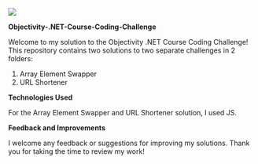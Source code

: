 <a href='https://www.linkpicture.com/view.php?img=LPic641f624f0a4751067309295'><img src='https://www.linkpicture.com/q/download11.jpg' type='image'></a>

**Objectivity-.NET-Course-Coding-Challenge**

Welcome to my solution to the Objectivity .NET Course Coding Challenge! This repository contains two solutions to two separate challenges in 2 folders:

1. Array Element Swapper
2. URL Shortener

**Technologies Used**

For the Array Element Swapper and  URL Shortener solution, I used JS. 

**Feedback and Improvements**

I welcome any feedback or suggestions for improving my solutions. Thank you for taking the time to review my work!
